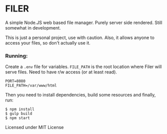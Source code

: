 # FILER #
A simple Node.JS web based file manager.
Purely server side rendered. Still somewhat in development.


This is just a personal project, use with caution. Also, it
allows anyone to access your files, so don't actually use it.

### Running:
Create a `.env` file for variables. `FILE_PATH` is the root
location where Filer will serve files. Need to have r/w access 
(or at least read).
```
PORT=8080
FILE_PATH=/var/www/html
```
Then you need to install dependencies, build some resources and finally, run:
```
$ npm install
$ gulp build
$ npm start
```


Licensed under MIT License